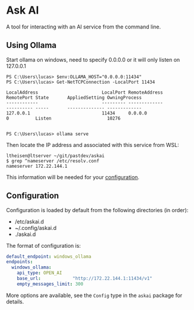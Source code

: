 # Ask AI

A tool for interacting with an AI service from the command line.

## Using Ollama

Start ollama on windows, need to specify 0.0.0.0 or it will only listen on 127.0.0.1

```console
PS C:\Users\lucas> $env:OLLAMA_HOST="0.0.0.0:11434"
PS C:\Users\lucas> Get-NetTCPConnection -LocalPort 11434

LocalAddress                        LocalPort RemoteAddress                       RemotePort State       AppliedSetting OwningProcess
------------                        --------- -------------                       ---------- -----       -------------- -------------
127.0.0.1                           11434     0.0.0.0                             0          Listen                     10276


PS C:\Users\lucas> ollama serve
```

Then locate the IP address and associated with this service from WSL:

```console
ltheisen@ltserver ~/git/pastdev/askai
$ grep ^nameserver /etc/resolv.conf
nameserver 172.22.144.1
```

This information will be needed for your [configuration](#configuration).

## Configuration

Configuration is loaded by default from the following directories (in order):

* /etc/askai.d
* ~/.config/askai.d
* ./askai.d

The format of configuration is:

```yaml
default_endpoint: windows_ollama
endpoints:
  windows_ollama:
    api_type: OPEN_AI
    base_url:            "http://172.22.144.1:11434/v1"
    empty_messages_limit: 300
```

More options are available, see the `Config` type in the `askai` package for details.
